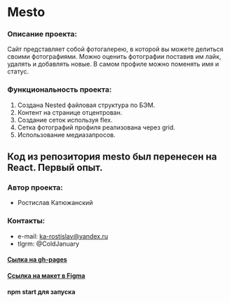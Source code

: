 # Mesto

### Описание проекта:
Сайт представляет собой фотогалерею, в которой вы можете делиться своими фотографиями. Можно оценить фотографии поставив им лайк, удалять и добавлять новые. В самом профиле можно поменять имя и статус.


### Функциональность проекта:

1. Создана Nested файловая структура по БЭМ.
2. Контент на странице отцентрован.
3. Создание сеток используя flex.
4. Сетка фотографий профиля реализована через grid.
5. Использование медиазапросов.

## Код из репозитория mesto был перенесен на React. Первый опыт.

### Автор проекта:
* Ростислав Катюжанский

### Контакты:
* e-mail: ka-rostislav@yandex.ru
* tlgrm: @ColdJanuary

#### [Сылка на gh-pages](https://raskat-dev.github.io/mesto/)
#### [Ссылка на макет в Figma](https://www.figma.com/file/StZjf8HnoeLdiXS7dYrLAh/JavaScript.-Sprint-4)
#### npm start для запуска
